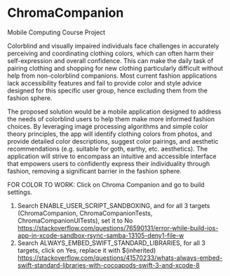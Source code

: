 # ChromaCompanion
Mobile Computing Course Project

Colorblind and visually impaired individuals face challenges in accurately perceiving and coordinating clothing colors, which can often harm their self-expression and overall confidence. This can make the daily task of pairing clothing and shopping for new clothing particularly difficult without help from non-colorblind companions. Most current fashion applications lack accessibility features and fail to provide color and style advice designed for this specific user group, hence excluding them from the fashion sphere. 

The proposed solution would be a mobile application designed to address the needs of colorblind users to help them make more informed fashion choices. By leveraging image processing algorithms and simple color theory principles, the app will identify clothing colors from photos, and provide detailed color descriptions, suggest color pairings, and aesthetic recommendations (e.g. suitable for goth, earthy, etc. aesthetics). The application will strive to encompass an intuitive and accessible interface that empowers users to confidently express their individuality through fashion, removing a significant barrier in the fashion sphere.


FOR COLOR TO WORK:
Click on Chroma Companion and go to build settings. 
1. Search ENABLE_USER_SCRIPT_SANDBOXING, and for all 3 targets (ChromaCompanion, ChromaCompanionTests, ChromaCompanionUITests), set it to No
https://stackoverflow.com/questions/76590131/error-while-build-ios-app-in-xcode-sandbox-rsync-samba-13105-deny1-file-w
2. Search ALWAYS_EMBED_SWIFT_STANDARD_LIBRARIES, for all 3 targets, click on Yes, replace it with $(inherited) 
https://stackoverflow.com/questions/41570233/whats-always-embed-swift-standard-libraries-with-cocoapods-swift-3-and-xcode-8

